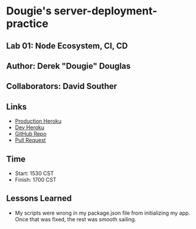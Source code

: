 # Dougie's server-deployment-practice

## Lab 01: Node Ecosystem, CI, CD

## Author: Derek "Dougie" Douglas

## Collaborators: David Souther

## Links

- [Production Heroku](https://dougie-server-deploy-prod.herokuapp.com/)
- [Dev Heroku](https://dougie-server-deploy-dev.herokuapp.com/)
- [GitHub Repo](https://github.com/derekjdoug/server-deployment-practice)
- [Pull Request](https://github.com/derekjdoug/server-deployment-practice/pull/1)

## Time

- Start: 1530 CST
- Finish: 1700 CST

## Lessons Learned

- My scripts were wrong in my package.json file from initializing my app. Once that was fixed, the rest was smooth sailing.
